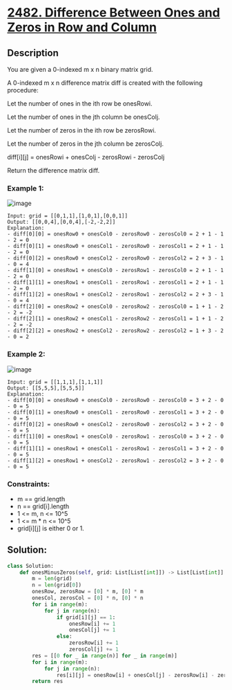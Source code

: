 # [2482. Difference Between Ones and Zeros in Row and Column](https://leetcode.com/problems/difference-between-ones-and-zeros-in-row-and-column/description/?envType=daily-question&envId=2023-12-14)

## Description

You are given a 0-indexed m x n binary matrix grid.

A 0-indexed m x n difference matrix diff is created with the following procedure:

Let the number of ones in the ith row be onesRowi.

Let the number of ones in the jth column be onesColj.

Let the number of zeros in the ith row be zerosRowi.

Let the number of zeros in the jth column be zerosColj.

diff[i][j] = onesRowi + onesColj - zerosRowi - zerosColj

Return the difference matrix diff.

### Example 1:

![image](https://assets.leetcode.com/uploads/2022/11/06/image-20221106171729-5.png)

```
Input: grid = [[0,1,1],[1,0,1],[0,0,1]]
Output: [[0,0,4],[0,0,4],[-2,-2,2]]
Explanation:
- diff[0][0] = onesRow0 + onesCol0 - zerosRow0 - zerosCol0 = 2 + 1 - 1 - 2 = 0 
- diff[0][1] = onesRow0 + onesCol1 - zerosRow0 - zerosCol1 = 2 + 1 - 1 - 2 = 0 
- diff[0][2] = onesRow0 + onesCol2 - zerosRow0 - zerosCol2 = 2 + 3 - 1 - 0 = 4 
- diff[1][0] = onesRow1 + onesCol0 - zerosRow1 - zerosCol0 = 2 + 1 - 1 - 2 = 0 
- diff[1][1] = onesRow1 + onesCol1 - zerosRow1 - zerosCol1 = 2 + 1 - 1 - 2 = 0 
- diff[1][2] = onesRow1 + onesCol2 - zerosRow1 - zerosCol2 = 2 + 3 - 1 - 0 = 4 
- diff[2][0] = onesRow2 + onesCol0 - zerosRow2 - zerosCol0 = 1 + 1 - 2 - 2 = -2
- diff[2][1] = onesRow2 + onesCol1 - zerosRow2 - zerosCol1 = 1 + 1 - 2 - 2 = -2
- diff[2][2] = onesRow2 + onesCol2 - zerosRow2 - zerosCol2 = 1 + 3 - 2 - 0 = 2
```

### Example 2:

![image](https://assets.leetcode.com/uploads/2022/11/06/image-20221106171747-6.png)

```
Input: grid = [[1,1,1],[1,1,1]]
Output: [[5,5,5],[5,5,5]]
Explanation:
- diff[0][0] = onesRow0 + onesCol0 - zerosRow0 - zerosCol0 = 3 + 2 - 0 - 0 = 5
- diff[0][1] = onesRow0 + onesCol1 - zerosRow0 - zerosCol1 = 3 + 2 - 0 - 0 = 5
- diff[0][2] = onesRow0 + onesCol2 - zerosRow0 - zerosCol2 = 3 + 2 - 0 - 0 = 5
- diff[1][0] = onesRow1 + onesCol0 - zerosRow1 - zerosCol0 = 3 + 2 - 0 - 0 = 5
- diff[1][1] = onesRow1 + onesCol1 - zerosRow1 - zerosCol1 = 3 + 2 - 0 - 0 = 5
- diff[1][2] = onesRow1 + onesCol2 - zerosRow1 - zerosCol2 = 3 + 2 - 0 - 0 = 5
```

### Constraints:

- m == grid.length
- n == grid[i].length
- 1 <= m, n <= 10^5
- 1 <= m * n <= 10^5
- grid[i][j] is either 0 or 1.


## Solution:

```python
class Solution:
    def onesMinusZeros(self, grid: List[List[int]]) -> List[List[int]]:
        m = len(grid)
        n = len(grid[0])
        onesRow, zerosRow = [0] * m, [0] * m
        onesCol, zerosCol = [0] * n, [0] * n
        for i in range(m):
            for j in range(n):
                if grid[i][j] == 1:
                    onesRow[i] += 1
                    onesCol[j] += 1
                else:
                    zerosRow[i] += 1
                    zerosCol[j] += 1                    
        res = [[0 for _ in range(n)] for _ in range(m)]
        for i in range(m):
            for j in range(n):
                res[i][j] = onesRow[i] + onesCol[j] - zerosRow[i] - zerosCol[j]
        return res
        
```

